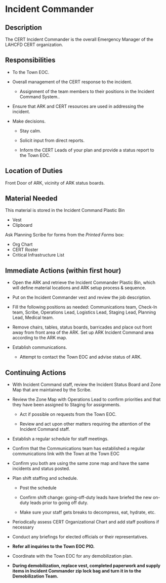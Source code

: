 # Incident Commander

## Description

The CERT Incident Commander is the overall Emergency Manager of the LAHCFD CERT organization.

## Responsibilities

* To the Town EOC.

* Overall management of the CERT response to the incident.

  * Assignment of the team members to their positions in the Incident Command System..

* Ensure that ARK and CERT resources are used in addressing the incident.

* Make decisions.

  * Stay calm.

  * Solicit input from direct reports.

  * Inform the CERT Leads of your plan and provide a status report to the Town EOC.

## Location of Duties

Front Door of ARK, vicinity of ARK status boards.

## Material Needed

This material is stored in the Incident Command Plastic Bin

* Vest
* Clipboard

Ask Planning Scribe for forms from the *Printed Forms* box:

* Org Chart
* CERT Roster
* Critical Infrastructure List

## Immediate Actions \(within first hour\)

* Open the ARK and retrieve the Incident Commander Plastic Bin, which will define material locations and ARK setup process & sequence.

* Put on the Incident Commander vest and review the job description.

* Fill the following positions as needed: Communications team, Check-In team, Scribe, Operations Lead, Logistics Lead, Staging Lead, Planning Lead, Medical team.

* Remove chairs, tables, status boards, barricades and place out front away from front area of the ARK. Set up ARK Incident Command area according to the ARK map.

* Establish communications.

  * Attempt to contact the Town EOC and advise status of ARK.

## Continuing Actions

* With Incident Command staff, review the Incident Status Board and Zone Map that are maintained by the Scribe.

* Review the Zone Map with Operations Lead to confirm priorities and that they have been assigned to Staging for assignments.

  * Act if possible on requests from the Town EOC.

  * Review and act upon other matters requiring the attention of the Incident Command staff.

* Establish a regular schedule for staff meetings.

* Confirm that the Communications team has established a regular communications link with the Town at the Town EOC

* Confirm you both are using the same zone map and have the same incidents and status posted.

* Plan shift staffing and schedule.

  * Post the schedule

  * Confirm shift change: going-off-duty leads have briefed the new on-duty leads prior to going off duty.

  * Make sure your staff gets breaks to decompress, eat, hydrate, etc.

* Periodically assess CERT Organizational Chart and add staff positions if necessary

* Conduct any briefings for elected officials or their representatives.

* **Refer all inquiries to the Town EOC PIO.**

* Coordinate with the Town EOC for any demobilization plan.

* **During demobilization, replace vest, completed paperwork and supply items in Incident Commander zip lock bag and turn it in to the Demobilization Team.**



